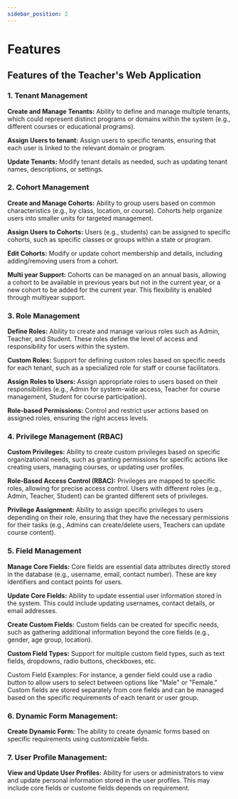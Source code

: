```yaml
---
sidebar_position: 2
---
```


# Features

## Features of the Teacher's Web Application

### 1. Tenant Management

**Create and Manage Tenants:** Ability to define and manage multiple tenants, which could represent distinct programs or domains within the system (e.g., different courses or educational programs).

**Assign Users to tenant:** Assign users to specific tenants, ensuring that each user is linked to the relevant domain or program.

**Update Tenants:** Modify tenant details as needed, such as updating tenant names, descriptions, or settings.

### 2. Cohort Management

**Create and Manage Cohorts:** Ability to group users based on common characteristics (e.g., by class, location, or course). Cohorts help organize users into smaller units for targeted management.

**Assign Users to Cohorts:** Users (e.g., students) can be assigned to specific cohorts, such as specific classes or groups within a state or program.

**Edit Cohorts:** Modify or update cohort membership and details, including adding/removing users from a cohort.

**Multi year Support:** Cohorts can be managed on an annual basis, allowing a cohort to be available in previous years but not in the current year, or a new cohort to be added for the current year. This flexibility is enabled through multiyear support.

### 3. Role Management

**Define Roles:** Ability to create and manage various roles such as Admin, Teacher, and Student. These roles define the level of access and responsibility for users within the system.

**Custom Roles:** Support for defining custom roles based on specific needs for each tenant, such as a specialized role for staff or course facilitators.

**Assign Roles to Users:** Assign appropriate roles to users based on their responsibilities (e.g., Admin for system-wide access, Teacher for course management, Student for course participation).

**Role-based Permissions:** Control and restrict user actions based on assigned roles, ensuring the right access levels.

### 4. Privilege Management (RBAC)

**Custom Privileges:** Ability to create custom privileges based on specific organizational needs, such as granting permissions for specific actions like creating users, managing courses, or updating user profiles.

**Role-Based Access Control (RBAC):** Privileges are mapped to specific roles, allowing for precise access control. Users with different roles (e.g., Admin, Teacher, Student) can be granted different sets of privileges.

**Privilege Assignment:** Ability to assign specific privileges to users depending on their role, ensuring that they have the necessary permissions for their tasks (e.g., Admins can create/delete users, Teachers can update course content).

### 5. Field Management

**Manage Core Fields:** Core fields are essential data attributes directly stored in the database (e.g., username, email, contact number). These are key identifiers and contact points for users.

**Update Core Fields:** Ability to update essential user information stored in the system. This could include updating usernames, contact details, or email addresses.

**Create Custom Fields:** Custom fields can be created for specific needs, such as gathering additional information beyond the core fields (e.g., gender, age group, location).

**Custom Field Types:** Support for multiple custom field types, such as text fields, dropdowns, radio buttons, checkboxes, etc.

Custom Field Examples: For instance, a gender field could use a radio button to allow users to select between options like "Male" or "Female." Custom fields are stored separately from core fields and can be managed based on the specific requirements of each tenant or user group.

### 6. Dynamic Form Management:

**Create Dynamic Form:** The ability to create dynamic forms based on specific requirements using customizable fields.

### 7. User Profile Management:

**View and Update User Profiles:** Ability for users or administrators to view and update personal information stored in the user profiles. This may include core fields or custome fields depends on requirement.
